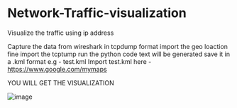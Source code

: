 # Network-Traffic-visualization
Visualize the traffic using ip address

Capture the data from wireshark in tcpdump format
import the geo loaction fine
import the tcptump
run the python code
text will be generated save it in a  .kml format e.g -  test.kml
Import test.kml here - https://www.google.com/mymaps

YOU WILL GET THE VISUALIZATION

![image](https://user-images.githubusercontent.com/67184181/180658070-fb604819-fda0-40f8-90c4-404ee4368754.png)


